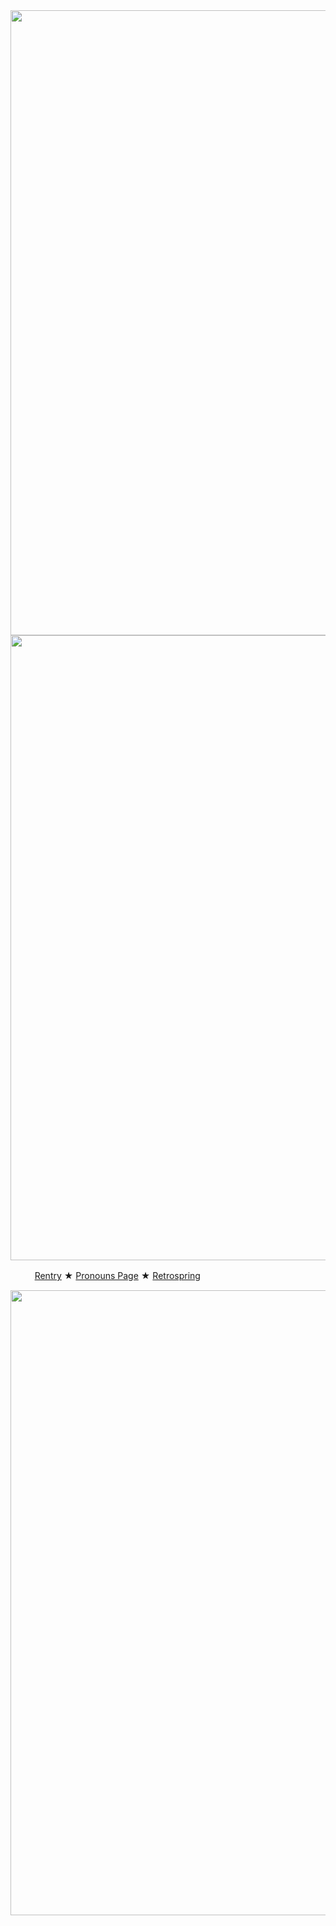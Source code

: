 <div id="header" align="center">
  <img src="https://64.media.tumblr.com/a2e6193410beabe120e79faa6be80a6f/e7ad9420c40ef993-4a/s400x600/56810f157ec296984b75ac30fc24e86900c4079e.pnj" width="1000"/>
</div>
<div id="header" align="center">
  <img src="https://64.media.tumblr.com/3dea4051217ed89ff5347115ca5c70cf/e7ad9420c40ef993-2b/s500x750/5768cc374ab49899e87634b5e0d1ee61ca7356ad.webp" width="1000"/>
</div>

ㅤㅤㅤ[Rentry](https://rentry.co/wondercatful) ★ [Pronouns Page](https://en.pronouns.page/@otooriemu) ★ [Retrospring](https://retrospring.net/@wondercatful/followers)
<div id="header" align="center">
  <img src="https://64.media.tumblr.com/a2e6193410beabe120e79faa6be80a6f/e7ad9420c40ef993-4a/s400x600/56810f157ec296984b75ac30fc24e86900c4079e.pnj" width="1000"/>
</div>
